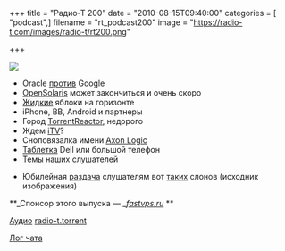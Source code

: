 +++
title = "Радио-Т 200"
date = "2010-08-15T09:40:00"
categories = [ "podcast",]
filename = "rt_podcast200"
image = "https://radio-t.com/images/radio-t/rt200.png"

+++

![](https://radio-t.com/images/radio-t/rt200.png)

- Оracle [против](http://www.opennet.ru/opennews/art.shtml?num=27610) Google
- [OpenSolaris](http://www.opennet.ru/opennews/art.shtml?num=27622) может закончиться и очень скоро
- [Жидкие](http://www.crunchgear.com/2010/08/09/apple-buys-out-liquidmetal-patents-to-stay-one-step-ahead-in-materials-game/) яблоки на горизонте
- iPhone, BB, Android и партнеры
- Город [TorrentReactor](http://torrentfreak.com/torrentreactor-buys-and-renames-russian-town-100807/), недорого
- Ждем [iTV](http://itc.ua/node/47929)?
- Сноповязалка имени [Axon Logic](http://itc.ua/node/47969)
- [Таблетка](http://mashable.com/2010/08/10/dell-streak-tablet-price/) Dell или большой телефон
- [Темы](/p/2010/08/11/prep-200/) наших слушателей

* Юбилейная [раздача](https://spreadsheets.google.com/ccc?key=0Apse9MaTqJQ5dHVaMmZjMG1MLUlUaUEwb3RsYTZ6RkE&hl=en) слушателям вот [таких](http://twitpic.com/2ersrj) слонов (исходник изображения)

**_Спонсор этого выпуска — _[_fastvps.ru_](http://fastvps.ru/) **

[Аудио](https://archive.rucast.net/radio-t/media/rt_podcast200.mp3)
[radio-t.torrent](http://www.radio-t.com/torrents/rt_podcast200.mp3.torrent)

[Лог чата](http://chat.radio-t.com/logs/radio-t-200.html)
<audio src="https://archive.rucast.net/radio-t/media/rt_podcast200.mp3" preload="none"></audio>
